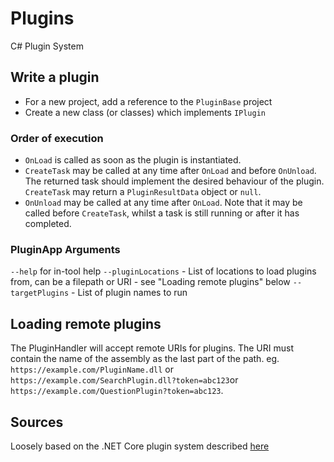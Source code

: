 # Plugins
 C# Plugin System

## Write a plugin

- For a new project, add a reference to the `PluginBase` project
- Create a new class (or classes) which implements `IPlugin`

### Order of execution

- `OnLoad` is called as soon as the plugin is instantiated.
- `CreateTask` may be called at any time after `OnLoad` and before `OnUnload`. The returned task should implement the desired behaviour of the plugin. `CreateTask` may return a `PluginResultData` object or `null`.
- `OnUnload` may be called at any time after `OnLoad`. Note that it may be called before `CreateTask`, whilst a task is still running or after it has completed.

### PluginApp Arguments
`--help` for in-tool help
`--pluginLocations` - List of locations to load plugins from, can be a filepath or URI - see "Loading remote plugins" below
`--targetPlugins` - List of plugin names to run

## Loading remote plugins

The PluginHandler will accept remote URIs for plugins. The URI must contain the name of the assembly as the last part of the path. eg. `https://example.com/PluginName.dll` or `https://example.com/SearchPlugin.dll?token=abc123`or `https://example.com/QuestionPlugin?token=abc123`.

## Sources
Loosely based on the .NET Core plugin system described [here](https://docs.microsoft.com/en-us/dotnet/core/tutorials/creating-app-with-plugin-support)